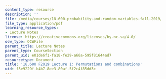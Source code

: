 ```yaml
---
content_type: resource
description: ''
file: /media/courses/18-600-probability-and-random-variables-fall-2019/f3e9229fb4b78ee380af5f2c4f85dd3c_MIT18_600F19_lec1.pdf
file_type: application/pdf
learning_resource_types:
- Lecture Notes
license: https://creativecommons.org/licenses/by-nc-sa/4.0/
ocw_type: OCWFile
parent_title: Lecture Notes
parent_type: CourseSection
parent_uid: e01de6f1-fa18-fe29-a66a-595f81644ad7
resourcetype: Document
title: '18.600 F2019 Lecture 1: Permutations and combinations'
uid: f3e9229f-b4b7-8ee3-80af-5f2c4f85dd3c
---
```

